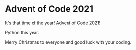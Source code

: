 # Advent of Code 2021
It's that time of the year! Advent of Code 2021!

Python this year. 

Merry Christmas to everyone and good luck with your coding. 
